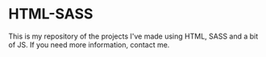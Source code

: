 # HTML-SASS
This is my repository of the projects I've made using HTML, SASS and a bit of JS. If you need more information, contact me.

